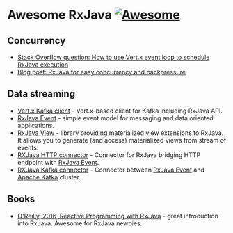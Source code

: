 # Awesome RxJava [![Awesome](https://cdn.rawgit.com/sindresorhus/awesome/d7305f38d29fed78fa85652e3a63e154dd8e8829/media/badge.svg)](https://github.com/sindresorhus/awesome)

## Concurrency

- [Stack Overflow question: How to use Vert.x event loop to schedule RxJava execution](https://stackoverflow.com/questions/47675010/how-to-use-vert-x-event-loop-to-schedule-rxjava-execution)
- [Blog post: RxJava for easy concurrency and backpressure](https://zeroturnaround.com/rebellabs/rxjava-for-easy-concurrency-and-backpressure/)

## Data streaming

- [Vert.x Kafka client](https://github.com/vert-x3/vertx-kafka-client) - Vert.x-based client for Kafka including RxJava API.
- [RxJava Event](https://github.com/hekonsek/rxjava-event) - simple event model for messaging and data oriented applications.
- [RxJava View](https://github.com/hekonsek/rxjava-view) - library providing materialized view extensions to RxJava. It allows you to generate (and access) materialized views from stream of events.
- [RXJava HTTP connector](https://github.com/hekonsek/rxjava-connector-http) - Connector for RxJava bridging HTTP endpoint with [RxJava Event](https://github.com/hekonsek/rxjava-event).
- [RXJava Kafka connector](https://github.com/hekonsek/rxjava-connector-kafka) - Connector between [RxJava Event](https://github.com/hekonsek/rxjava-event) and [Apache Kafka](https://kafka.apache.org) cluster.

## Books

- [O'Reilly, 2016, Reactive Programming with RxJava](http://shop.oreilly.com/product/0636920042228.do) - great introduction into RxJava. Awesome for RxJava newbies.

